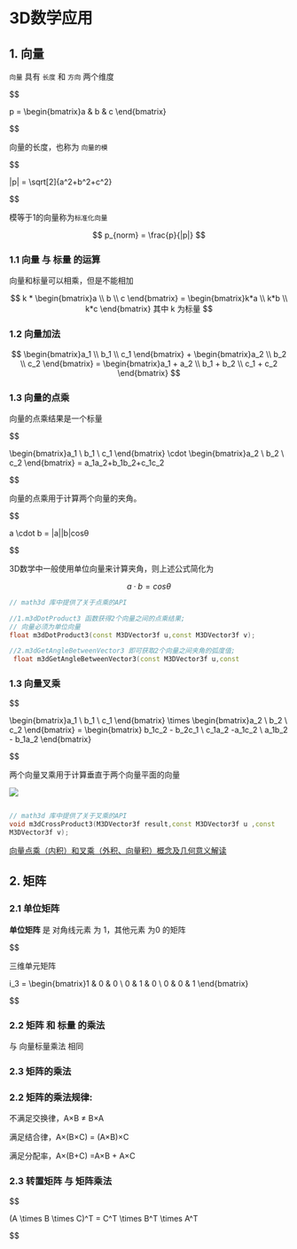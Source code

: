 # 3D数学应用


## 1. 向量

`向量` 具有 `长度` 和 `方向` 两个维度

$$

p = \begin{bmatrix}a & b & c \end{bmatrix}

$$

向量的长度，也称为 `向量的模`


$$

|p| = \sqrt[2]{a^2+b^2+c^2}

$$

模等于1的向量称为`标准化向量`

$$
p_{norm} = \frac{p}{|p|}
$$


### 1.1 向量 与 标量 的运算

向量和标量可以相乘，但是不能相加

$$
k * \begin{bmatrix}a \\ b \\ c \end{bmatrix}  = \begin{bmatrix}k*a \\ k*b \\ k*c \end{bmatrix} 其中 k 为标量
$$

### 1.2 向量加法


$$
\begin{bmatrix}a_1 \\ b_1 \\ c_1 \end{bmatrix} + \begin{bmatrix}a_2 \\ b_2 \\ c_2 \end{bmatrix} = \begin{bmatrix}a_1 + a_2 \\ b_1 + b_2 \\ c_1 + c_2 \end{bmatrix}
$$


### 1.3 向量的点乘

向量的点乘结果是一个标量

$$

\begin{bmatrix}a_1 \\ b_1 \\ c_1 \end{bmatrix} \cdot \begin{bmatrix}a_2 \\ b_2 \\ c_2 \end{bmatrix} = a_1a_2+b_1b_2+c_1c_2

$$

向量的点乘用于计算两个向量的夹角。

$$

a \cdot b = |a||b|cosθ

$$


3D数学中一般使用单位向量来计算夹角，则上述公式简化为

$$
a·b = cosθ
$$

```c++
// math3d 库中提供了关于点乘的API

//1.m3dDotProduct3 函数获得2个向量之间的点乘结果;
// 向量必须为单位向量
float m3dDotProduct3(const M3DVector3f u,const M3DVector3f v);

//2.m3dGetAngleBetweenVector3 即可获取2个向量之间夹⻆的弧度值;
 float m3dGetAngleBetweenVector3(const M3DVector3f u,const 

```

### 1.3 向量叉乘
$$

\begin{bmatrix}a_1 \\ b_1 \\ c_1 \end{bmatrix} \times \begin{bmatrix}a_2 \\ b_2 \\ c_2 \end{bmatrix} = \begin{bmatrix} b_1c_2 - b_2c_1 \\ c_1a_2 -a_1c_2  \\ a_1b_2 - b_1a_2 \end{bmatrix}

$$


两个向量叉乘用于计算垂直于两个向量平面的向量

![](https://gitee.com/existorlive/exist-or-live-pic/raw/master/20160902232814429.png)


```c++ 

// math3d 库中提供了关于叉乘的API
void m3dCrossProduct3(M3DVector3f result,const M3DVector3f u ,const 
M3DVector3f v); 
```




[向量点乘（内积）和叉乘（外积、向量积）概念及几何意义解读
](https://blog.csdn.net/dcrmg/article/details/52416832)



## 2. 矩阵

### 2.1 单位矩阵

**单位矩阵** 是 对角线元素 为 1，其他元素 为0 的矩阵

$$

三维单元矩阵

i_3 = \begin{bmatrix}1 & 0 & 0 \\ 0 & 1 & 0 \\ 0 & 0 & 1 \end{bmatrix}

$$

### 2.2 矩阵 和 标量 的乘法

与 向量标量乘法 相同


### 2.3 矩阵的乘法




### 2.2 矩阵的乘法规律:
不满足交换律，A×B  ≠ B×A

满足结合律，A×(B×C) = (A×B)×C

满足分配率，A×(B+C) =A×B + A×C

### 2.3 转置矩阵 与 矩阵乘法

$$

(A \times B \times C)^T = C^T \times B^T \times A^T 

$$






